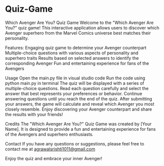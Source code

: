 # Quiz-Game
Which Avenger Are You? Quiz Game
Welcome to the "Which Avenger Are You?" quiz game! This interactive application allows users to discover which Avenger superhero from the Marvel Comics universe best matches their personality.

Features:
Engaging quiz game to determine your Avenger counterpart
Multiple-choice questions with various aspects of personality and superhero traits
Results based on selected answers to identify the corresponding Avenger
Fun and entertaining experience for fans of the Avengers

Usage
Open the main.py file in visual studio code
Run the code using python main.py in terminal
The quiz will be displayed with a series of multiple-choice questions.
Read each question carefully and select the answer that best represents your preferences or behavior.
Continue answering questions until you reach the end of the quiz.
After submitting your answers, the game will calculate and reveal which Avenger you most closely resemble.
Enjoy discovering your Avenger counterpart and share the results with your friends!

Credits
The "Which Avenger Are You?" Quiz Game was created by [Your Name]. It is designed to provide a fun and entertaining experience for fans of the Avengers and superhero enthusiasts.

Contact
If you have any questions or suggestions, please feel free to contact me at agrawalsrishti1011@gmail.com

Enjoy the quiz and embrace your inner Avenger!
